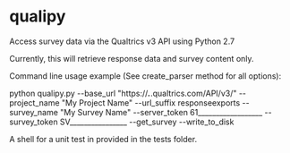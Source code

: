 # qualipy
Access survey data via the Qualtrics v3 API using Python 2.7

Currently, this will retrieve response data and survey content only.

Command line usage example (See create_parser method for all options):

python qualipy.py --base_url "https://___.___.qualtrics.com/API/v3/" --project_name "My Project Name" --url_suffix responseexports --survey_name "My Survey Name" --server_token 61__________________ --survey_token SV________________ --get_survey --write_to_disk

A shell for a unit test in provided in the tests folder.
